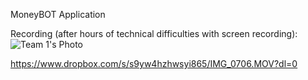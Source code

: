 MoneyBOT Application

Recording (after hours of technical difficulties with screen recording):
![Team 1's Photo](https://user-images.githubusercontent.com/43094838/221878175-42332ea4-7706-4337-9578-7562c5b4225c.jpeg)

https://www.dropbox.com/s/s9yw4hzhwsyi865/IMG_0706.MOV?dl=0
